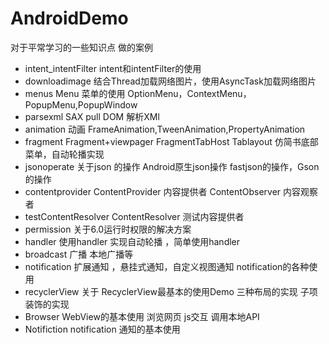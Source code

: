 # AndroidDemo
对于平常学习的一些知识点 做的案例
- intent_intentFilter     intent和intentFilter的使用
- downloadimage           结合Thread加载网络图片，使用AsyncTask加载网络图片
- menus                    Menu 菜单的使用 OptionMenu，ContextMenu，PopupMenu,PopupWindow
- parsexml                SAX pull DOM 解析XMl
- animation                动画 FrameAnimation,TweenAnimation,PropertyAnimation
- fragment                  Fragment+viewpager FragmentTabHost Tablayout 仿简书底部菜单，自动轮播实现
- jsonoperate        关于json 的操作  Android原生json操作 fastjson的操作，Gson的操作
- contentprovider     ContentProvider 内容提供者 ContentObserver 内容观察者
- testContentResolver   ContentResolver 测试内容提供者
- permission       关于6.0运行时权限的解决方案
- handler    使用handler 实现自动轮播  ，简单使用handler
- broadcast  广播 本地广播等
- notification  扩展通知 ，悬挂式通知，自定义视图通知 notification的各种使用
- recyclerView  关于 RecyclerView最基本的使用Demo 三种布局的实现 子项装饰的实现 
- Browser WebView的基本使用 浏览网页 js交互 调用本地API
- Notifiction notification 通知的基本使用
